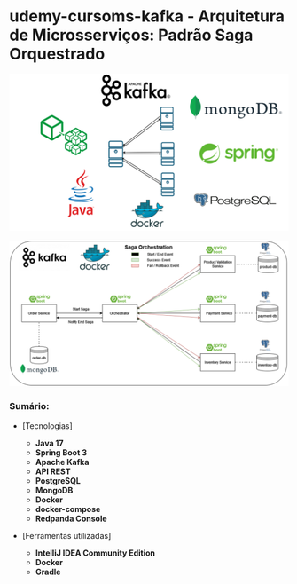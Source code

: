 # udemy-cursoms-kafka - Arquitetura de Microsserviços: Padrão Saga Orquestrado

![Arquitetura](conteudos/Imagem%20Curso.png)

![Cenário](conteudos/Arquitetura%20Proposta.png)

### Sumário:

* [Tecnologias]
  * **Java 17**
  * **Spring Boot 3**
  * **Apache Kafka**
  * **API REST**
  * **PostgreSQL**
  * **MongoDB**
  * **Docker**
  * **docker-compose**
  * **Redpanda Console**

* [Ferramentas utilizadas]  
  * **IntelliJ IDEA Community Edition**
  * **Docker**
  * **Gradle**